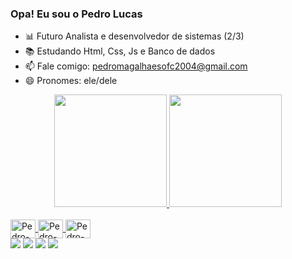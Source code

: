 ### Opa! Eu sou o Pedro Lucas

- 📊 Futuro Analista e desenvolvedor de sistemas (2/3)
- 📚 Estudando Html, Css, Js e Banco de dados
- 📫 Fale comigo: pedromagalhaesofc2004@gmail.com
- 😄 Pronomes: ele/dele

<div align="center">
  <a href="https://github.com/pedro-lucassm">
   <img height="180em" src="https://github-readme-stats.vercel.app/api?username=pedro-lucassm&show_icons=true&theme=dracula&include_all_commits=true&count_private=true"/>
  <img height="180em" src="https://github-readme-stats.vercel.app/api/top-langs/?username=pedro-lucassm&layout=compact&langs_count=7&theme=dracula"/>
</div>

<div style="display: inline_block"><br>
  <img align="center" alt="Pedro-Js" height="30" width="40" src="https://cdn-icons-png.flaticon.com/512/5968/5968292.png">
  <img align="center" alt="Pedro-HTML" height="30" width="40" src="https://cdn-icons-png.flaticon.com/512/1051/1051277.png">
  <img align="center" alt="Pedro-CSS" height="30" width="40" src="https://cdn-icons-png.flaticon.com/512/732/732190.png">
 </div>
 
 <div>
   <a href="https://www.instagram.com/pedro__lucassm" target="_blank"><img src="https://img.shields.io/badge/-Instagram-%23E4405F?style=for-the- badge&logo=instagram&logoColor=white" target="_blank"></a>
<a href="https://discord.gg/wagxzStdcR" target="_blank"><img src="https://img.shields.io/badge/Discord-7289DA?style=for-the-badge&logo= discord&logoColor=white" target="_blank"></a>
  <a href = "mailto:pedromagalhaesofc2004@gmail.com"><img src="https://img.shields.io/badge/-Gmail-%23333?style=for-the-badge&logo=gmail&logoColor=white" destino ="_blank"></a>
  <a href="https://www.linkedin.com/in/pedro-lucas-magalh%C3%A3es-aa5ab01b0/" target="_blank"><img src="https://img.shields.io/badge/-LinkedIn-% 230077B5?style=for-the-badge&logo=linkedin&logoColor=white" target="_blank"></a>
  
